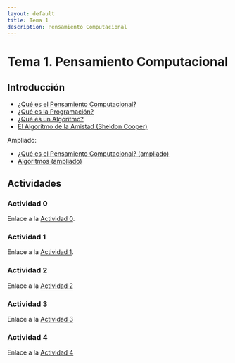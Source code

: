 ```yaml
---
layout: default
title: Tema 1
description: Pensamiento Computacional
---
```


# Tema 1. Pensamiento Computacional

## Introducción

- [¿Qué es el Pensamiento Computacional?](https://youtu.be/ti315UlVtS4)
- [¿Qué es la Programación?](https://youtu.be/7vbi-OCFZEY)
- [¿Qué es un Algoritmo?](https://youtu.be/U3CGMyjzlvM)
- [El Algoritmo de la Amistad (Sheldon Cooper)](https://youtu.be/H3z3HDbl5QU)

Ampliado:
- [¿Qué es el Pensamiento Computacional? (ampliado)](https://youtu.be/O1gXdte5kIM)
- [Algoritmos (ampliado)](https://youtu.be/dQ-j0Noadac)

## Actividades

### Actividad 0

Enlace a la [Actividad 0](./actividad-0).

### Actividad 1

Enlace a la [Actividad 1](./actividad-1).

### Actividad 2

Enlace a la [Actividad 2](./actividad-2)


### Actividad 3

Enlace a la [Actividad 3](./actividad-3)

### Actividad 4

Enlace a la [Actividad 4](./actividad-4)